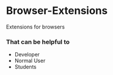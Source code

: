 # Browser-Extensions
Extensions for browsers

### That can be helpful to 
* Developer
* Normal User
* Students
